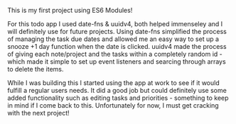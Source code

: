 This is my first project using ES6 Modules!

For this todo app I used date-fns & uuidv4, both helped immenseley and I will definitely use for future projects. Using date-fns simplified the process of managing the task due dates and allowed me an easy way to set up a snooze +1 day function when the date is clicked. uuidv4 made the process of giving each note/project and the tasks within a completely random id - which made it simple to set up event listeners and searcing through arrays to delete the items.

While I was building this I started using the app at work to see if it would fulfill a regular users needs. It did a good job but could definitely use some added functionality such as editing tasks and priorities - something to keep in mind if I come back to this. Unfortunately for now, I must get cracking with the next project!
